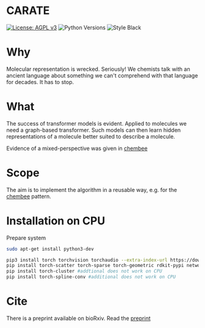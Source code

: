 # CARATE
[![License: AGPL v3](https://img.shields.io/badge/License-AGPL_v3-blue.svg)](https://www.gnu.org/licenses/agpl-3.0)
![Python Versions](https://img.shields.io/badge/python-3.9%20%7C%203.10%20%7C%20-blue) 
![Style Black](https://warehouse-camo.ingress.cmh1.psfhosted.org/fbfdc7754183ecf079bc71ddeabaf88f6cbc5c00/68747470733a2f2f696d672e736869656c64732e696f2f62616467652f636f64652532307374796c652d626c61636b2d3030303030302e737667) 

# Why 

Molecular representation is wrecked. Seriously! We chemists talk with an ancient language about something we can't comprehend with that language for decades. It has to stop. 

# What 

The success of transformer models is evident. Applied to molecules we need a graph-based transformer. Such models can then learn hidden representations of a molecule better suited to describe a molecule. 

Evidence of a mixed-perspective was given in [chembee](https://codeberg.org/sail.black/chembee.git)

# Scope

The aim is to implement the algorithm in a reusable way, e.g. for the [chembee](https://codeberg.org/sail.black/chembee.git) pattern. 

# Installation on CPU 

Prepare system 
```bash
sudo apt-get install python3-dev
```

```bash 
pip3 install torch torchvision torchaudio --extra-index-url https://download.pytorch.org/whl/cpu 
pip install torch-scatter torch-sparse torch-geometric rdkit-pypi networkx[default] matplotlib
pip install torch-cluster #addtional does not work on CPU
pip install torch-spline-conv #additional does not work on CPU
``` 

# Cite 

There is a preprint available on bioRxiv. Read the [preprint](https://www.biorxiv.org/content/10.1101/2022.02.12.470636v1)